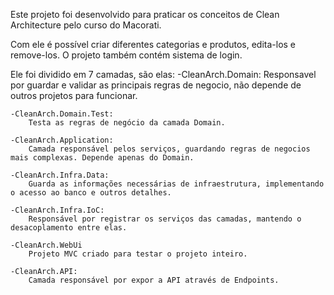 Este projeto foi desenvolvido para praticar os conceitos de Clean Architecture pelo curso do Macorati.

Com ele é possível criar diferentes categorias e produtos, edita-los e remove-los. O projeto também contém 
sistema de login.

Ele foi dividido em 7 camadas, são elas:
    -CleanArch.Domain:
        Responsavel por guardar e validar as principais regras de negocio, não depende de outros projetos para funcionar.

    -CleanArch.Domain.Test:
        Testa as regras de negócio da camada Domain. 

    -CleanArch.Application:
        Camada responsável pelos serviços, guardando regras de negocios mais complexas. Depende apenas do Domain.

    -CleanArch.Infra.Data:
        Guarda as informações necessárias de infraestrutura, implementando o acesso ao banco e outros detalhes.

    -CleanArch.Infra.IoC:
        Responsável por registrar os serviços das camadas, mantendo o desacoplamento entre elas.

    -CleanArch.WebUi
        Projeto MVC criado para testar o projeto inteiro.

    -CleanArch.API:
        Camada responsável por expor a API através de Endpoints.



